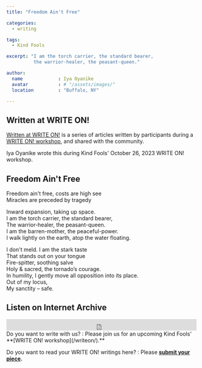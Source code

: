 ```yaml
---
title: "Freedom Ain't Free"

categories:
  - writing

tags:
  - Kind Fools

excerpt: "I am the torch carrier, the standard bearer,
          the warrior-healer, the peasant-queen."

author:
  name             : Iya Oyanike
  avatar           : # "/assets/images/"
  location         : "Buffalo, NY"

---
```


## Written at WRITE ON!

[Written at WRITE ON!](/writtenat/) is a series of articles written by
participants during a [WRITE ON! workshop](/writeon),
and shared with the community.

Iya Oyanike wrote this during Kind Fools' October 26, 2023  WRITE ON! workshop.


## Freedom Ain't Free

Freedom ain't free, costs are high see<br>
Miracles are preceded by tragedy

Inward expansion, taking up space.<br>
I am the torch carrier, the standard bearer,<br>
The warrior-healer, the peasant-queen.<br>
I am the barren-mother, the peaceful-power.<br>
I walk lightly on the earth, atop the water floating.

I don't meld. I am the stark taste<br>
That stands out on your tongue<br>
Fire-spitter, soothing salve<br>
Holy & sacred, the tornado’s courage.<br>
In humility, I gently move all opposition into its place.<br>
Out of my locus,<br>
My sanctity – safe.



## Listen on Internet Archive
<iframe src="https://archive.org/embed/iya-oyanike-2023-10-26" width="500" height="30" frameborder="0" webkitallowfullscreen="true" mozallowfullscreen="true" allowfullscreen></iframe>

<br>
Do you want to write with us?
:    Please join us for an upcoming Kind Fools' **[WRITE ON! workshop](/writeon/).**

Do you want to read your WRITE ON! writings here?
: Please **[submit your piece](/submit/).**

